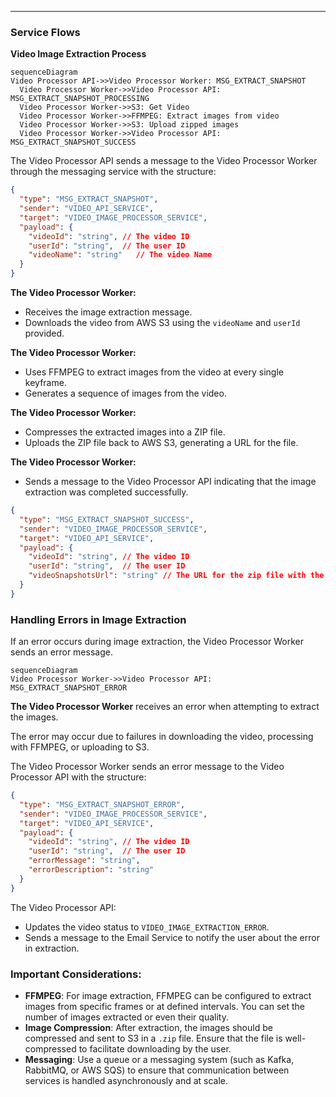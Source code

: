 
---

### Service Flows  
**Video Image Extraction Process**  

```mermaid
sequenceDiagram  
Video Processor API->>Video Processor Worker: MSG_EXTRACT_SNAPSHOT  
  Video Processor Worker->>Video Processor API: MSG_EXTRACT_SNAPSHOT_PROCESSING  
  Video Processor Worker->>S3: Get Video  
  Video Processor Worker->>FFMPEG: Extract images from video  
  Video Processor Worker->>S3: Upload zipped images  
  Video Processor Worker->>Video Processor API: MSG_EXTRACT_SNAPSHOT_SUCCESS  
```

The Video Processor API sends a message to the Video Processor Worker through the messaging service with the structure:

```json
{
  "type": "MSG_EXTRACT_SNAPSHOT",
  "sender": "VIDEO_API_SERVICE",
  "target": "VIDEO_IMAGE_PROCESSOR_SERVICE",
  "payload": {
    "videoId": "string", // The video ID
    "userId": "string",  // The user ID
    "videoName": "string"   // The video Name
  }
}
```

**The Video Processor Worker:**

- Receives the image extraction message.  
- Downloads the video from AWS S3 using the `videoName` and `userId`  provided.  

**The Video Processor Worker:**

- Uses FFMPEG to extract images from the video at every single keyframe.  
- Generates a sequence of images from the video.  

**The Video Processor Worker:**

- Compresses the extracted images into a ZIP file.  
- Uploads the ZIP file back to AWS S3, generating a URL for the file.  

**The Video Processor Worker:**

- Sends a message to the Video Processor API indicating that the image extraction was completed successfully.  

```json
{
  "type": "MSG_EXTRACT_SNAPSHOT_SUCCESS",
  "sender": "VIDEO_IMAGE_PROCESSOR_SERVICE",
  "target": "VIDEO_API_SERVICE",
  "payload": {
    "videoId": "string", // The video ID
    "userId": "string",  // The user ID
    "videoSnapshotsUrl": "string" // The URL for the zip file with the extracted images
  }
}
```


### Handling Errors in Image Extraction

If an error occurs during image extraction, the Video Processor Worker sends an error message.

```mermaid
sequenceDiagram  
Video Processor Worker->>Video Processor API: MSG_EXTRACT_SNAPSHOT_ERROR  
```

**The Video Processor Worker** receives an error when attempting to extract the images.

The error may occur due to failures in downloading the video, processing with FFMPEG, or uploading to S3.

The Video Processor Worker sends an error message to the Video Processor API with the structure:

```json
{
  "type": "MSG_EXTRACT_SNAPSHOT_ERROR",
  "sender": "VIDEO_IMAGE_PROCESSOR_SERVICE",
  "target": "VIDEO_API_SERVICE",
  "payload": {
    "videoId": "string", // The video ID
    "userId": "string",  // The user ID
    "errorMessage": "string",
    "errorDescription": "string"
  }
}
```

The Video Processor API:
- Updates the video status to `VIDEO_IMAGE_EXTRACTION_ERROR`.  
- Sends a message to the Email Service to notify the user about the error in extraction.  

### Important Considerations:
- **FFMPEG**: For image extraction, FFMPEG can be configured to extract images from specific frames or at defined intervals. You can set the number of images extracted or even their quality.  
- **Image Compression**: After extraction, the images should be compressed and sent to S3 in a `.zip` file. Ensure that the file is well-compressed to facilitate downloading by the user.  
- **Messaging**: Use a queue or a messaging system (such as Kafka, RabbitMQ, or AWS SQS) to ensure that communication between services is handled asynchronously and at scale.

